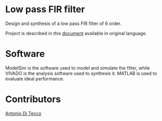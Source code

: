 # Low pass FIR filter

Design and synthesis of a low pass FIR filter of 6 order.

Project is described in this [document](https://github.com/djqwert/low-pass-fir-filter/blob/master/relazione.pdf) available in original language.

# Software

ModelSim is the software used to model and simulate the filter, while VIVADO is the analysis software used to synthesis it.
MATLAB is used to evaluate ideal performance.

# Contributors
[Antonio Di Tecco](https://github.com/djqwert)
